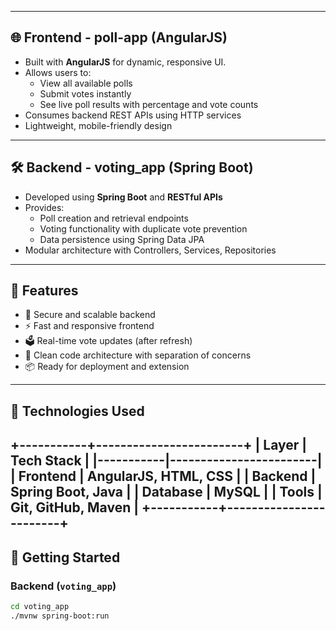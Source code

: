 
---

## 🌐 Frontend - poll-app (AngularJS)

- Built with **AngularJS** for dynamic, responsive UI.
- Allows users to:
  - View all available polls
  - Submit votes instantly
  - See live poll results with percentage and vote counts
- Consumes backend REST APIs using HTTP services
- Lightweight, mobile-friendly design

---

## 🛠 Backend - voting_app (Spring Boot)

- Developed using **Spring Boot** and **RESTful APIs**
- Provides:
  - Poll creation and retrieval endpoints
  - Voting functionality with duplicate vote prevention
  - Data persistence using Spring Data JPA
- Modular architecture with Controllers, Services, Repositories

---

## 🚀 Features

- 🔐 Secure and scalable backend
- ⚡ Fast and responsive frontend
- 🗳️ Real-time vote updates (after refresh)
- 🧱 Clean code architecture with separation of concerns
- 📦 Ready for deployment and extension

---

## 🧪 Technologies Used

+-----------+------------------------+
| Layer     | Tech Stack             |
|-----------|------------------------|
| Frontend  | AngularJS, HTML, CSS   |
| Backend   | Spring Boot, Java      |
| Database  |  MySQL                 |
| Tools     | Git, GitHub, Maven     |
+-----------+------------------------+
---

## 📁 Getting Started

### Backend (`voting_app`)
```bash
cd voting_app
./mvnw spring-boot:run
